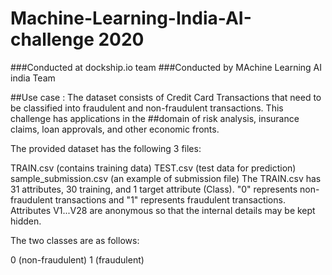 # Machine-Learning-India-AI-challenge 2020 

###Conducted at dockship.io team 
###Conducted by MAchine Learning AI india Team 

##Use case : The dataset consists of Credit Card Transactions that need to be classified into fraudulent and non-fraudulent transactions. This challenge has applications in the ##domain of risk analysis, insurance claims, loan approvals, and other economic fronts.


The provided dataset has the following 3 files:

TRAIN.csv (contains training data)
TEST.csv (test data for prediction)
sample_submission.csv (an example of submission file)
The TRAIN.csv has 31 attributes, 30 training, and 1 target attribute (Class). "0" represents non-fraudulent transactions and "1" represents fraudulent transactions. Attributes V1...V28 are anonymous so that the internal details may be kept hidden.

The two classes are as follows:

0 (non-fraudulent)
1 (fraudulent)
